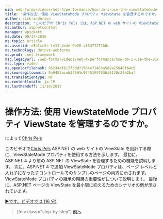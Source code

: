 ```yaml
---
uid: web-forms/videos/net-4/performance/how-do-i-use-the-viewstatemode-property-for-managing-viewstate
title: "操作方法: 使用 ViewStateMode プロパティ ViewState を管理するのですか。 | Microsoft Docs"
author: rick-anderson
description: "このビデオ Chris Pels では、ASP.NET の web サイトの ViewState を設計する際に、ViewStateMode プロパティを使用する方法を示します。"
ms.author: aspnetcontent
manager: wpickett
ms.date: 09/17/2010
ms.topic: article
ms.assetid: e5b1cc5e-fe11-4ede-9e28-af6477277b0c
ms.technology: dotnet-webforms
ms.prod: .net-framework
msc.legacyurl: /web-forms/videos/net-4/performance/how-do-i-use-the-viewstatemode-property-for-managing-viewstate
msc.type: video
ms.openlocfilehash: 86234af617f5dd71564e7248ba588a25640f64c5
ms.sourcegitcommit: 9a9483aceb34591c97451997036a9120c3fe2baf
ms.translationtype: MT
ms.contentlocale: ja-JP
ms.lasthandoff: 11/10/2017
---
```

<a name="how-do-i-use-the-viewstatemode-property-for-managing-viewstate"></a>操作方法: 使用 ViewStateMode プロパティ ViewState を管理するのですか。
====================
によって[Chris Pels](https://twitter.com/chrispels)

このビデオで[Chris Pels](http://www.idevtech.com) ASP.NET の web サイトの ViewState を設計する際に、ViewStateMode プロパティを使用する方法を示します。 最初に、ASP.NET 4 より前の ASP.NET の ViewState を管理するための機能を説明します。 次に、ASP.NET 4 で追加 ViewStateMode プロパティは、ページ レベルと入れ子になった子コントロールでのサンプルのページの両方に示されます。 ViewStateMode プロパティの継承の階層の重要性がについて説明します。 最後に、ASP.NET ページの ViewState を最小限に抑えるためのシナリオの例が示されています。

[&#9654;です。ビデオでは (16 分)](https://channel9.msdn.com/Blogs/ASP-NET-Site-Videos/how-do-i-use-the-viewstatemode-property-for-managing-viewstate)

>[!div class="step-by-step"]
[前へ](aspnet-4-quick-hit-easy-state-compression.md)
